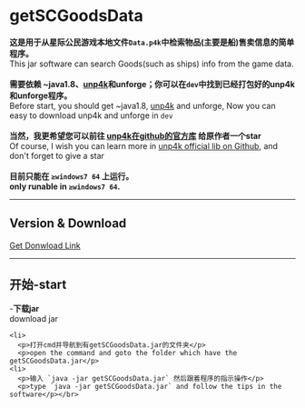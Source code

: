 # getSCGoodsData
  **这是用于从星际公民游戏本地文件`Data.p4k`中检索物品(主要是船)售卖信息的简单程序。**</br>  This jar software can search Goods(such as ships) info from the game data.</br></br>**需要依赖 ~java1.8、[unp4k](https://github.com/dolkensp/unp4k)和unforge；你可以在`dev`中找到已经打包好的unp4k和unforge程序。**</br>Before start, you should get ~java1.8,  [unp4k](https://github.com/dolkensp/unp4k) and unforge, Now you can easy to download unp4k and unforge in `dev`</br></br>  **当然，我更希望您可以前往 [unp4k在github的官方库](https://github.com/dolkensp/unp4k) 给原作者一个star**</br>  Of course, I wish you can learn more in [unp4k official lib on Github](https://github.com/dolkensp/unp4k), and don't forget to give a star</br></br>  **目前只能在 `≥windows7 64` 上运行。**</br>**only runable in `≥windows7 64`.**
      
      
      
---


## Version & Download
   [Get Donwload Link](https://github.com/cfdxkk/getSCGoodsData/wiki/Version-&-Download)

---
  
## 开始-start
-**下载jar**</br>download jar
      
    <li>  
      <p>打开cmd并导航到有getSCGoodsData.jar的文件夹</p>
      <p>open the command and goto the folder which have the getSCGoodsData.jar</p>
    <li>  
      <p>输入 `java -jar getSCGoodsData.jar` 然后跟着程序的指示操作</p>
      <p>type `java -jar getSCGoodsData.jar` and follow the tips in the software</p></br>

  
